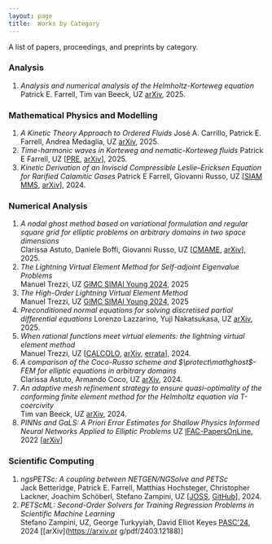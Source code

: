 ```yaml
---
layout: page
title:  Works by Category
---
```

A list of papers, proceedings, and preprints by category.
### Analysis

  1. _Analysis and numerical analysis of the Helmholtz-Korteweg equation_
  Patrick E. Farrell, Tim van Beeck, UZ
  [arXiv](https://arxiv.org/abs/2503.10771), 2025.

### Mathematical Physics and Modelling

  1. _A Kinetic Theory Approach to Ordered Fluids_
  José A. Carrillo, Patrick E. Farrell, Andrea Medaglia, UZ
  [arXiv](https://arxiv.org/abs/2508.10744), 2025.
  2. _Time-harmonic waves in Korteweg and nematic-Korteweg fluids_ 
  Patrick E Farrell, UZ
  [[PRE](https://doi.org/10.1103/PhysRevE.111.035413), [arXiv](https://arxiv.org/abs/2411.13354)], 2025.
  3. _Kinetic Derivation of an Inviscid Compressible Leslie–Ericksen Equation for Rarified Calamitic Gases_ 
  Patrick E Farrell, Giovanni Russo, UZ
  [[SIAM MMS](https://doi.org/10.1137/24M1630529), [arXiv](https://arxiv.org/abs/2312.15210)], 2024.

### Numerical Analysis

  1. _A nodal ghost method based on variational formulation and regular square grid for elliptic problems on arbitrary domains in two space dimensions_  
  Clarissa Astuto, Daniele Boffi, Giovanni Russo, UZ
  [[CMAME](https://doi.org/10.1016/j.cma.2025.118041), [arXiv](https://arxiv.org/abs/2402.04048)], 2025.
  2. _The Lightning Virtual Element Method for Self-adjoint Eigenvalue Problems_  
  Manuel Trezzi, UZ
  [GIMC SIMAI Young 2024](https://doi.org/10.1007/978-3-031-76591-9_23), 2025  
  3. _The High-Order Lightning Virtual Element Method_  
  Manuel Trezzi, UZ
  [GIMC SIMAI Young 2024](https://doi.org/10.1007/978-3-031-76591-9_22), 2025
  4. _Preconditioned normal equations for solving discretised partial differential equations_
  Lorenzo Lazzarino, Yuji Nakatsukasa, UZ
  [arXiv](https://arxiv.org/abs/2502.17626), 2025.
  5. _When rational functions meet virtual elements: the lightning virtual element method_  
  Manuel Trezzi, UZ
  [[CALCOLO](https://doi.org/10.1007/s10092-024-00585-1), [arXiv](https://arxiv.org/pdf/2308.03560), [errata](https://www.uzerbinati.eu/assets/notes/erratalightningvem.pdf)], 2024.
  6. _A comparison of the Coco-Russo scheme and $\protect\mathghost$-FEM for elliptic equations in arbitrary domains_  
  Clarissa Astuto, Armando Coco, UZ
  [arXiv](https://arxiv.org/abs/2405.16582), 2024.
  7. _An adaptive mesh refinement strategy to ensure quasi-optimality of the conforming finite element method for the Helmholtz equation via T-coercivity_  
  Tim van Beeck, UZ
  [arXiv](https://arxiv.org/abs/2403.06266), 2024.
  3. _PINNs and GaLS: A Priori Error Estimates for Shallow Physics Informed Neural Networks Applied to Elliptic Problems_
  UZ
  [IFAC-PapersOnLine](https://doi.org/10.1016/j.ifacol.2022.09.072), 2022  [[arXiv](https://arxiv.org/pdf/2202.01059)]  

### Scientific Computing

  1. _ngsPETSc: A coupling between NETGEN/NGSolve and PETSc_  
  Jack Betteridge, Patrick E. Farrell, Matthias Hochsteger, Christopher Lackner, Joachim Schöberl, Stefano Zampini, UZ
  [[JOSS](https://doi.org/10.21105/joss.07359), [GitHub](https://github.com/NGSolve/ngsPETSc)], 2024.
  2. _PETScML: Second-Order Solvers for Training Regression Problems in Scientific Machine Learning_  
  Stefano Zampini, UZ, George Turkyyiah, David Elliot Keyes
  [PASC'24](https://doi.org/10.1145/3659914.3659931), 2024  [[arXiv](https://arxiv.or g/pdf/2403.12188)]  